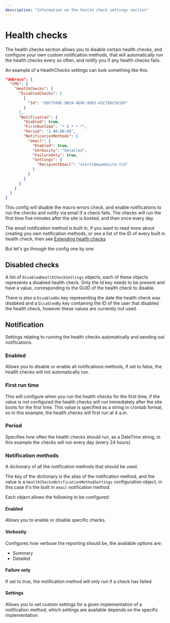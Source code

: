 ```yaml
---
description: "Information on the health check settings section"
---
```


# Health checks

The health checks section allows you to disable certain health checks, and configure your own custom notification methods, that will automatically run the health checks every so often, and notify you if any health checks fails.

An example of a HealthChecks settings can look something like this:

```json
"Umbraco": {
  "CMS": {
    "HealthChecks": {
      "DisabledChecks": [
        {
          "Id": "D0F7599E-9B2A-4D9E-9883-81C7EDC5616F"
        }
      ],
      "Notification": {
        "Enabled": true,
        "FirstRunTime": "* 4 * * *",
        "Period": "1.00:00:00",
        "NotificationMethods": {
          "email": {
            "Enabled": true,
            "Verbosity": "Detailed",
            "FailureOnly": true,
            "Settings": {
              "RecipientEmail": "alerts@mywebsite.tld"
            }
          }
        }
      }
    }
  }
}
```

This config will disable the macro errors check, and enable notifications to run the checks and notify via email if a check fails. The checks will run the first time five minutes after the site is booted, and then once every day.

The email notification method is built in, if you want to read more about creating you own notification methods, or see a list of the ID of every built in health check, then see [Extending health checks](../../extending/health-check/)

But let's go through the config one by one

## Disabled checks

A list of `DisabledHealthCheckSettings` objects, each of these objects represents a disabled health check. Only the Id key needs to be present and have a value, corresponding to the GUID of the health check to disable.

There is also a `DisabledOn` key representing the date the health check was disabked and a `DisabledBy` key containing the ID of the user that disabled the health check, however these values are currently not used.

## Notification

Settings relating to running the health checks automatically and sending out notifications.

### Enabled

Allows you to disable or enable all notifications methods, if set to false, the health checks will not automatically run.

### First run time

This will configure when you run the health checks for the first time, if the value is not configured the health checks will run immediately after the site boots for the first time. This value is specified as a string in crontab format, so in this example, the health checks will first run at 4 a.m.

### Period

Specifies how often the health checks should run, as a DateTime string, in this example the checks will run every day (every 24 hours).

### Notification methods

A dictionary of all the notification methods that should be used.

The key of the dictionary is the alias of the notification method, and the value is a `HealthChecksNotificationMethodSettings` configuration object, in this case it's the built in `email` notification method.

Each object allows the following to be configured:

#### Enabled

Allows you to enable or disable specific checks.

#### Verbosity

Configures how verbose the reporting should be, the available options are:

* Summary
* Detailed

#### Failure only

If set to true, the notification method will only run if a check has failed.

#### Settings

Allows you to set custom settings for a given implementation of a notification method, which settings are available depends on the specific implementation.
